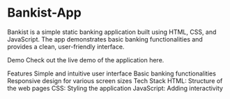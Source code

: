# Bankist-App
Bankist is a simple static banking application built using HTML, CSS, and JavaScript. The app demonstrates basic banking functionalities and provides a clean, user-friendly interface.

Demo
Check out the live demo of the application here.

Features
Simple and intuitive user interface
Basic banking functionalities
Responsive design for various screen sizes
Tech Stack
HTML: Structure of the web pages
CSS: Styling the application
JavaScript: Adding interactivity
